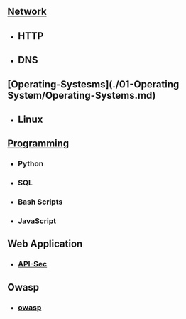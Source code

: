 ## [Network](./00-Network/Network.md)
- ## HTTP
- ## DNS
## [Operating-Systesms](./01-Operating System/Operating-Systems.md)
- ## Linux
## [Programming](./02-Programming/Programming.md)
- ### Python
- ### SQL
- ### Bash Scripts
- ### JavaScript
## Web Application
- ### [API-Sec](./03-Web-Application/API-Sec.md)

## Owasp
- ### [owasp](./04-OWASP/owasp.md)
